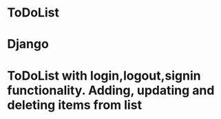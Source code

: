 # ToDoList
# Django
# ToDoList with login,logout,signin functionality. Adding, updating and deleting items from list
